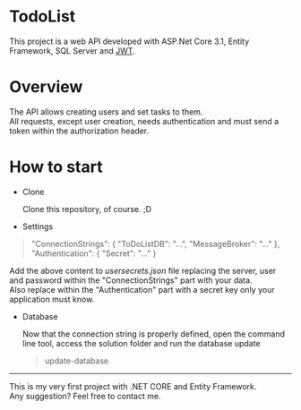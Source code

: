 # TodoList

This project is a web API developed with ASP.Net Core 3.1, Entity Framework, SQL Server and [JWT](https://jwt.io/).

# Overview
The API allows creating users and set tasks to them.  
All requests, except user creation, needs authentication and must send a token within the authorization header. 

# How to start

* Clone

    Clone this repository, of course. ;D

* Settings
> "ConnectionStrings": {
		"ToDoListDB": "...",
	"MessageBroker": "..."
	},
	"Authentication": {
		"Secret": "..."
	}    
	
Add the above content to *usersecrets.json* file replacing the server, user and password within the "ConnectionStrings" part with your data.    
Also replace <KEY> within the "Authentication" part with a secret key only your application must know.
    
* Database
    
    Now that the connection string is properly defined, open the command line tool, access the solution folder and run the database update
    
    > update-database   
           
***    
This is my very first project with .NET CORE and Entity Framework.  
Any suggestion? Feel free to contact me.
